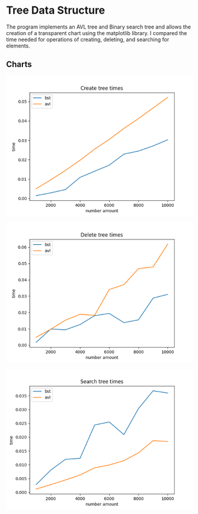 
# Tree Data Structure

The program implements an AVL tree and Binary search tree and allows the creation of a transparent chart using the matplotlib library. I compared the time needed for operations of creating, deleting, and searching for elements.

## Charts

![](https://github.com/lukassw1/different-algorithms-and-data-structures/blob/main/avl_bs_tree/plot-create.png)

![](https://github.com/lukassw1/different-algorithms-and-data-structures/blob/main/avl_bs_tree/plot-delete.png)

![](https://github.com/lukassw1/different-algorithms-and-data-structures/blob/main/avl_bs_tree/plot-search.png)
